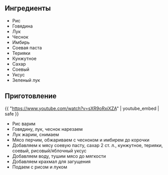## Ингредиенты

- Рис
- Говядина
- Лук
- Чеснок
- Имбирь
- Соевая паста
- Терияки
- Кунжутное
- Сахар
- Соевый
- Уксус
- Зеленый лук

## Приготовление

{{ "https://www.youtube.com/watch?v=sXR9oRxiXZA" | youtube_embed | safe }}

- Рис варим
- Говядину, лук, чеснок нарезаем
- Лук жарим, снимаем
- Мясо перчим, обжариваем с чесноком и имбирем до корочки
- Добавляем к мясу cоевую пасту, сахар 2 ст. л., кунжутное, терияки, соевый, рисовый/яблочный уксус
- Добавляем воду, тушим мясо до мягкости
- Добавляем крахмал для загущения
- Подаем с рисом и луком